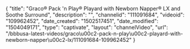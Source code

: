 {
    "title": "Graco&reg; Pack 'n Play&reg; Playard with Newborn Napper&reg; LX and Soothe Surround",
    "description": "",
    "channelid": "111091684",
    "videoid": "109962452",
    "date_created": "1502517451",
    "date_modified": "1504049171",
    "type": "captivate",
    "layout": "channelVideo",
    "url": "\/bbbusa-latest-videos\/graco\u00c2-pack-n-play\u00c2-playard-with-newborn-napper\u00c2-lx\/111091684-109962452"
}